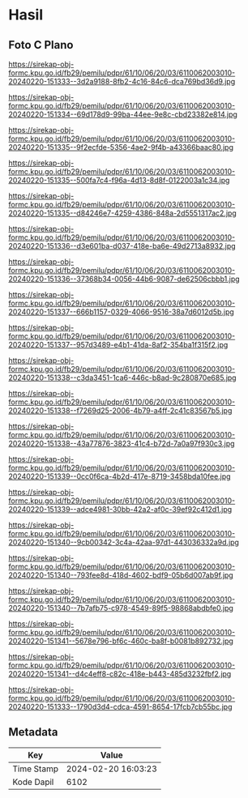 # Hasil

## Foto C Plano

https://sirekap-obj-formc.kpu.go.id/fb29/pemilu/pdpr/61/10/06/20/03/6110062003010-20240220-151333--3d2a9188-8fb2-4c16-84c6-dca769bd36d9.jpg

https://sirekap-obj-formc.kpu.go.id/fb29/pemilu/pdpr/61/10/06/20/03/6110062003010-20240220-151334--69d178d9-99ba-44ee-9e8c-cbd23382e814.jpg

https://sirekap-obj-formc.kpu.go.id/fb29/pemilu/pdpr/61/10/06/20/03/6110062003010-20240220-151335--9f2ecfde-5356-4ae2-9f4b-a43366baac80.jpg

https://sirekap-obj-formc.kpu.go.id/fb29/pemilu/pdpr/61/10/06/20/03/6110062003010-20240220-151335--500fa7c4-f96a-4d13-8d8f-0122003a1c34.jpg

https://sirekap-obj-formc.kpu.go.id/fb29/pemilu/pdpr/61/10/06/20/03/6110062003010-20240220-151335--d84246e7-4259-4386-848a-2d5551317ac2.jpg

https://sirekap-obj-formc.kpu.go.id/fb29/pemilu/pdpr/61/10/06/20/03/6110062003010-20240220-151336--d3e601ba-d037-418e-ba6e-49d2713a8932.jpg

https://sirekap-obj-formc.kpu.go.id/fb29/pemilu/pdpr/61/10/06/20/03/6110062003010-20240220-151336--37368b34-0056-44b6-9087-de62506cbbb1.jpg

https://sirekap-obj-formc.kpu.go.id/fb29/pemilu/pdpr/61/10/06/20/03/6110062003010-20240220-151337--666b1157-0329-4066-9516-38a7d6012d5b.jpg

https://sirekap-obj-formc.kpu.go.id/fb29/pemilu/pdpr/61/10/06/20/03/6110062003010-20240220-151337--957d3489-e4b1-41da-8af2-354ba1f315f2.jpg

https://sirekap-obj-formc.kpu.go.id/fb29/pemilu/pdpr/61/10/06/20/03/6110062003010-20240220-151338--c3da3451-1ca6-446c-b8ad-9c280870e685.jpg

https://sirekap-obj-formc.kpu.go.id/fb29/pemilu/pdpr/61/10/06/20/03/6110062003010-20240220-151338--f7269d25-2006-4b79-a4ff-2c41c83567b5.jpg

https://sirekap-obj-formc.kpu.go.id/fb29/pemilu/pdpr/61/10/06/20/03/6110062003010-20240220-151338--43a77876-3823-41c4-b72d-7a0a97f930c3.jpg

https://sirekap-obj-formc.kpu.go.id/fb29/pemilu/pdpr/61/10/06/20/03/6110062003010-20240220-151339--0cc0f6ca-4b2d-417e-8719-3458bda10fee.jpg

https://sirekap-obj-formc.kpu.go.id/fb29/pemilu/pdpr/61/10/06/20/03/6110062003010-20240220-151339--adce4981-30bb-42a2-af0c-39ef92c412d1.jpg

https://sirekap-obj-formc.kpu.go.id/fb29/pemilu/pdpr/61/10/06/20/03/6110062003010-20240220-151340--9cb00342-3c4a-42aa-97d1-443036332a9d.jpg

https://sirekap-obj-formc.kpu.go.id/fb29/pemilu/pdpr/61/10/06/20/03/6110062003010-20240220-151340--793fee8d-418d-4602-bdf9-05b6d007ab9f.jpg

https://sirekap-obj-formc.kpu.go.id/fb29/pemilu/pdpr/61/10/06/20/03/6110062003010-20240220-151340--7b7afb75-c978-4549-89f5-98868abdbfe0.jpg

https://sirekap-obj-formc.kpu.go.id/fb29/pemilu/pdpr/61/10/06/20/03/6110062003010-20240220-151341--5678e796-bf6c-460c-ba8f-b0081b892732.jpg

https://sirekap-obj-formc.kpu.go.id/fb29/pemilu/pdpr/61/10/06/20/03/6110062003010-20240220-151341--d4c4eff8-c82c-418e-b443-485d3232fbf2.jpg

https://sirekap-obj-formc.kpu.go.id/fb29/pemilu/pdpr/61/10/06/20/03/6110062003010-20240220-151333--1790d3d4-cdca-4591-8654-17fcb7cb55bc.jpg


## Metadata

| Key        | Value               |
| ---------- | ------------------- |
| Time Stamp | 2024-02-20 16:03:23 |
| Kode Dapil | 6102                |



